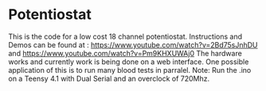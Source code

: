 # Potentiostat

This is the code for a low cost 18 channel potentiostat. 
Instructions and Demos can be found at : https://www.youtube.com/watch?v=2Bd75sJnhDU and https://www.youtube.com/watch?v=Pm9KHXUWAj0 
The hardware works and currently work is being done on a web interface.
One possible application of this is to run many blood tests in parralel.
Note: Run the .ino on a Teensy 4.1 with Dual Serial and an overclock of 720Mhz.
